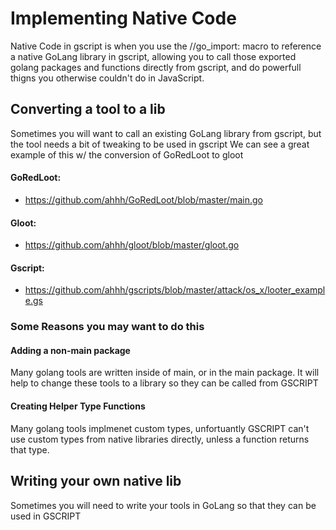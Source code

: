 # Implementing Native Code

Native Code in gscript is when you use the //go_import: macro to reference a native GoLang library in gscript, allowing you to call those exported golang packages and functions directly from gscript, and do powerfull thigns you otherwise couldn't do in JavaScript.

## Converting a tool to a lib

Sometimes you will want to call an existing GoLang library from gscript, but the tool needs a bit of tweaking to be used in gscript
We can see a great example of this w/ the conversion of GoRedLoot to gloot

#### GoRedLoot:
- https://github.com/ahhh/GoRedLoot/blob/master/main.go

#### Gloot:
- https://github.com/ahhh/gloot/blob/master/gloot.go

#### Gscript:
- https://github.com/ahhh/gscripts/blob/master/attack/os_x/looter_example.gs

### Some Reasons you may want to do this
#### Adding a non-main package

Many golang tools are written inside of main, or in the main package. 
It will help to change these tools to a library so they can be called from GSCRIPT

#### Creating Helper Type Functions

Many golang tools implmenet custom types, unfortuantly GSCRIPT can't use custom types from native libraries directly, unless a function returns that type.

## Writing your own native lib

Sometimes you will need to write your tools in GoLang so that they can be used in GSCRIPT
